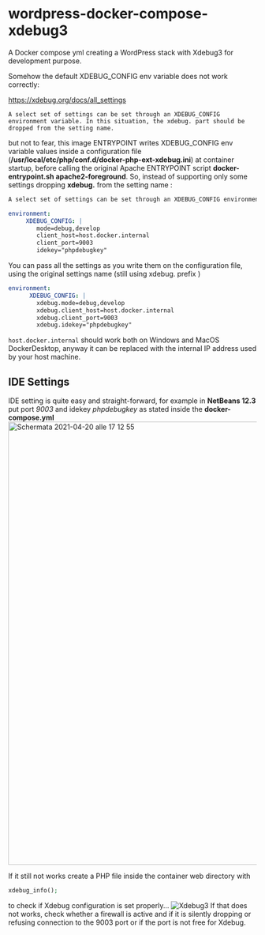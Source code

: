 # wordpress-docker-compose-xdebug3
A Docker compose yml creating a WordPress stack with Xdebug3 for development purpose.

Somehow the default XDEBUG_CONFIG env variable does not work correctly:

https://xdebug.org/docs/all_settings
```
A select set of settings can be set through an XDEBUG_CONFIG environment variable. In this situation, the xdebug. part should be dropped from the setting name.
```

but not to fear, this image ENTRYPOINT writes XDEBUG_CONFIG env variable values inside a configuration file (**/usr/local/etc/php/conf.d/docker-php-ext-xdebug.ini**) at container startup, before calling the original Apache ENTRYPOINT script **docker-entrypoint.sh apache2-foreground**.
So, instead of supporting only some settings dropping **xdebug.** from the setting name :
```html
A select set of settings can be set through an XDEBUG_CONFIG environment variable. In this situation, the xdebug. part should be dropped from the setting name.
```
```yaml
environment:
     XDEBUG_CONFIG: |
        mode=debug,develop
        client_host=host.docker.internal
        client_port=9003
        idekey="phpdebugkey"
```

You can pass all the settings as you write them on the configuration file, using the original settings name (still using xdebug. prefix )
```yaml
environment:
      XDEBUG_CONFIG: |
        xdebug.mode=debug,develop
        xdebug.client_host=host.docker.internal
        xdebug.client_port=9003
        xdebug.idekey="phpdebugkey"
```

```host.docker.internal``` should work both on Windows and MacOS DockerDesktop, anyway it can be replaced with the internal IP address used by your host machine.

## IDE Settings
IDE setting is quite easy and straight-forward,
for example in **NetBeans 12.3** put port *9003* and idekey *phpdebugkey* as stated inside the **docker-compose.yml**
<img width="897" alt="Schermata 2021-04-20 alle 17 12 55" src="https://user-images.githubusercontent.com/38914877/115421002-e5406d00-a1fb-11eb-96e9-ce5577f4e287.png">

If it still not works create a PHP file inside the container web directory with
```php
xdebug_info();
```
to check if Xdebug configuration is set properly...
![Xdebug3](https://user-images.githubusercontent.com/38914877/115424477-09ea1400-a1ff-11eb-8732-34ebd34c6f6a.jpg)
If that does not works, check whether a firewall is active and if it is silently dropping or refusing connection to the 9003 port or if the port is not free for Xdebug.
